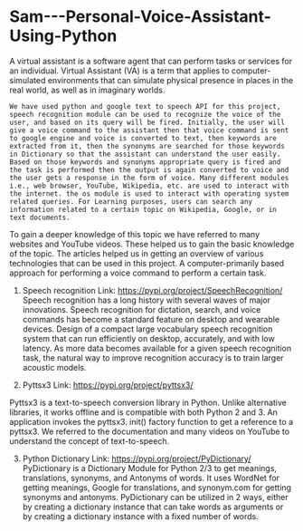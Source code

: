 # Sam---Personal-Voice-Assistant-Using-Python

A virtual assistant is a software agent that can perform tasks or services for an individual. Virtual Assistant (VA) is a term that applies to computer-simulated
environments that can simulate physical presence in places in the real world, as well as in imaginary worlds.

 	We have used python and google text to speech API for this project, speech recognition module can be used to recognize the voice of the user, and based on its query will be fired. Initially, the user will give a voice command to the assistant then that voice command is sent to google engine and voice is converted to text, then keywords are extracted from it, then the synonyms are searched for those keywords in Dictionary so that the assistant can understand the user easily. Based on those keywords and synonyms appropriate query is fired and the task is performed then the output is again converted to voice and the user gets a response in the form of voice. Many different modules i.e., web browser, YouTube, Wikipedia, etc. are used to interact with the internet. the os module is used to interact with operating system related queries. For Learning purposes, users can search any information related to a certain topic on Wikipedia, Google, or in text documents.
  
To gain a deeper knowledge of this topic we have referred to many websites and YouTube videos. These helped us to gain the basic knowledge of the topic. The articles helped us in getting an overview of various technologies that can be used in this project. A computer-primarily based approach for performing a voice command to perform a certain task.

1.	Speech recognition 
Link:  https://pypi.org/project/SpeechRecognition/
Speech recognition has a long history with several waves of major innovations. Speech recognition for dictation, search, and voice commands has become a standard feature on desktop and wearable devices. Design of a compact large vocabulary speech recognition system that can run efficiently on desktop, accurately, and with low latency. As more data becomes available for a given speech recognition task, the natural way to improve recognition accuracy is to train larger acoustic models. 

2.	Pyttsx3
Link: https://pypi.org/project/pyttsx3/

Pyttsx3 is a text-to-speech conversion library in Python. Unlike alternative libraries, it works offline and is compatible with both Python 2 and 3.  An application invokes the pyttsx3. init() factory function to get a reference to a pyttsx3. We referred to the documentation and many videos on YouTube to understand the concept of text-to-speech.

3.	Python Dictionary 
Link: https://pypi.org/project/PyDictionary/
	PyDictionary is a Dictionary Module for Python 2/3 to get meanings, translations, synonyms, and Antonyms of words. It uses WordNet for getting meanings, Google for translations, and synonym.com for getting synonyms and antonyms. PyDictionary can be utilized in 2 ways, either by creating a dictionary instance that can take words as arguments or by creating a dictionary instance with a fixed number of words.


